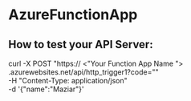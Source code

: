 # AzureFunctionApp

## How to test your API Server:

curl -X POST "https:// <"Your Function App Name "> .azurewebsites.net/api/http_trigger1?code="<Your API KEY>" \
     -H "Content-Type: application/json" \
     -d '{"name":"Maziar"}'
